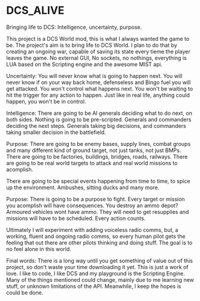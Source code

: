 # DCS_ALIVE

Bringing life to DCS: Intelligence, uncertainty, purpose.

This project is a DCS World mod, this is what I always wanted the game to be. The project's aim is to bring life to DCS World. I plan to do that by creating an ongoing war, capable of saving its state every tieme the player leaves the game. No external GUI, No sockets, no nothings, everything is LUA based on the Scripting engine and the awesome MIST api.

Uncertainty: You will never know what is going to happen next. You will never know if on your way back home, defenseless and Bingo fuel you will get attacked. You won't control what happens next. You won't be waiting to hit the trigger for any action to happen. Just like in real life, anything could happen, you won't be in control.

Intelligence:
There are going to be AI generals deciding what to do next, on both sides. Nothing is going to be pre-scripted. Generals and commanders deciding the next steps. Generals taking big decisions, and commanders taking smaller decision in the battlefield.

Purpose:
There are going to be enemy bases, supply lines, combat groups and many different kind of ground target, not just tanks, not just BMPs. There are going to be factories, buildings, bridges, roads, railways. There are going to be real world targets to attack and real world missions to acomplish.

There are going to be special events happening from time to time, to spice up the environment. Ambushes, sitting ducks and many more.

Purpose:
There is going to be a purpose to fight. Every target or mission you acomplish will have consequences. You destroy  an ammo depot? Armoured vehicles wont have ammo. They will need to get resupplies and missions will have to be scheduled. Every action counts.

Ultimately I will experiment with adding voiceless radio comms, but, a working, fluent and ongoing radio comms, so every human pilot gets the feeling that out there are other pilots thinking and doing stuff. The goal is to no feel alone in this world.

Final words:
There is a long way until you get something of value out of this project, so don't waste your time downloading it yet. This is just a work of love. I like to code, I like DCS and my playground is the Scripting Engine. Many of the things mentioned could change, mainly due to me learning new stuff, or unknown limitations of the API. Meanwhile, I keep the hopes is could be done. 
